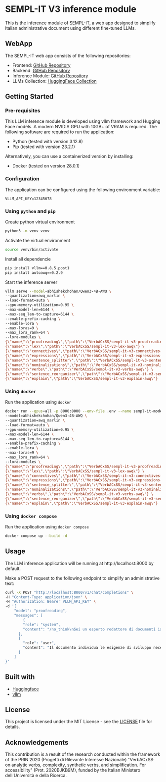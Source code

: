 # SEMPL-IT V3 inference module
This is the inference module of SEMPL-IT, a web app designed to simplify Italian administrative document using different fine-tuned LLMs.

## WebApp
The SEMPL-IT web app consists of the following repositories:
- Frontend: [GitHub Repository](https://github.com/VerbACxSS/semp-it-v3-frontend)
- Backend: [GitHub Repository](https://github.com/VerbACxSS/semp-it-v3-backend)
- Inference Module: [GitHub Repository](https://github.com/VerbACxSS/semp-it-v3-intefence)
- LLMs Collection: [HuggingFace Collection](https://huggingface.co/collections/VerbACxSS/sempl-it-v3-awq-6817ea4f843804006965f110)

## Getting Started
### Pre-requisites
This LLM inference module is developed using vllm framework and Hugging Face models. A modern NVIDIA GPU with 10GB+ of VRAM is required. The following software are required to run the application:
* Python (tested with version 3.12.8)
* Pip (tested with version 23.2.1)

Alternatively, you can use a containerized version by installing:
* Docker (tested on version 28.0.1)

### Configuration
The application can be configured using the following environment variable:
```
VLLM_API_KEY=12345678
```

### Using `python` and `pip`
Create python virtual environment
```sh
python3 -m venv venv
```

Activate the virtual environment
```sh
source venv/bin/activate
```

Install all dependencie
```sh
pip install vllm==0.8.5.post1
pip install autoawq==0.2.9
```

Start the inference server
```sh
vllm serve --model=abhishekchohan/Qwen3-4B-AWQ \
--quantization=awq_marlin \
--load-format=auto \
--gpu-memory-utilization=0.95 \
--max-model-len=6144 \
--max-seq_len-to-capture=6144 \
--enable-prefix-caching \
--enable-lora \
--max-loras=9 \
--max_lora_rank=64 \
--lora-modules \
{\"name\":\"proofreading\",\"path\":\"VerbACxSS/sempl-it-v3-proofreading-awq\"} \
{\"name\":\"lex\",\"path\":\"VerbACxSS/sempl-it-v3-lex-awq\"} \
{\"name\":\"connectives\",\"path\":\"VerbACxSS/sempl-it-v3-connectives-awq\"} \
{\"name\":\"expressions\",\"path\":\"VerbACxSS/sempl-it-v3-expressions-awq\"} \
{\"name\":\"sentence_splitter\",\"path\":\"VerbACxSS/sempl-it-v3-sentence-splitter-awq\"} \
{\"name\":\"nominalizations\",\"path\":\"VerbACxSS/sempl-it-v3-nominalizations-awq\"} \
{\"name\":\"verbs\",\"path\":\"VerbACxSS/sempl-it-v3-verbs-awq\"} \
{\"name\":\"sentence_reorganizer\",\"path\":\"VerbACxSS/sempl-it-v3-sentence-reorganizer-awq\"} \
{\"name\":\"explain\",\"path\":\"VerbACxSS/sempl-it-v3-explain-awq\"}
```

### Using `docker`
Run the application using `docker`
```sh
docker run --gpus=all -p 8000:8000 --env-file .env --name sempl-it-models vllm/vllm-openai:v0.8.5.post1 \
--model=abhishekchohan/Qwen3-4B-AWQ \
--quantization=awq_marlin \
--load-format=auto \
--gpu-memory-utilization=0.95 \
--max-model-len=6144 \
--max-seq_len-to-capture=6144 \
--enable-prefix-caching \
--enable-lora \
--max-loras=9 \
--max_lora_rank=64 \
--lora-modules \
{\"name\":\"proofreading\",\"path\":\"VerbACxSS/sempl-it-v3-proofreading-awq\"} \
{\"name\":\"lex\",\"path\":\"VerbACxSS/sempl-it-v3-lex-awq\"} \
{\"name\":\"connectives\",\"path\":\"VerbACxSS/sempl-it-v3-connectives-awq\"} \
{\"name\":\"expressions\",\"path\":\"VerbACxSS/sempl-it-v3-expressions-awq\"} \
{\"name\":\"sentence_splitter\",\"path\":\"VerbACxSS/sempl-it-v3-sentence-splitter-awq\"} \
{\"name\":\"nominalizations\",\"path\":\"VerbACxSS/sempl-it-v3-nominalizations-awq\"} \
{\"name\":\"verbs\",\"path\":\"VerbACxSS/sempl-it-v3-verbs-awq\"} \
{\"name\":\"sentence_reorganizer\",\"path\":\"VerbACxSS/sempl-it-v3-sentence-reorganizer-awq\"} \
{\"name\":\"explain\",\"path\":\"VerbACxSS/sempl-it-v3-explain-awq\"}
```

### Using `docker compose`
Run the application using `docker compose`
```sh
docker compose up --build -d
```

## Usage
The LLM inference application will be running at http://localhost:8000 by default.

Make a POST request to the following endpoint to simplify an administrative text:
```sh
curl -X POST "http://localhost:8000/v1/chat/completions" \
-H "Content-Type: application/json" \
-H "Authorization: Bearer VLLM_API_KEY" \
-d '{
    "model": "proofreading",
    "messages": [
        {
        "role": "system",
        "content": "/no_think\nSei un esperto redattore di documenti istituzionali italiani.\n\nCorreggi gli errori ortografici, grammaticali, sintattici, di coesione, di punteggiatura e di preposizioni. **Non alterare il contenuto e lo stile del testo originale**.\n\n# Steps\n1. Leggi attentamente il testo istituzionale fornito.\n2. Identifica gli errori di ortografia, grammatica, sintassi, coesione, punteggiatura e preposizioni.\n3. Correggi gli errori individuati.\n\n# Output Format\nIl testo corretto con la stessa formattazione e suddivisione in paragrafi dell'originale.\n\n# Notes\n- Il testo fornito può essere complesso e richiede attenzione ai dettagli."
      },
      {
        "role": "user",
        "content": "Il documento individua le esigenze di sviluppo necessarie per assicurare che i principi delineati dalla Legge Regionale 23 dicembre 2004, n. 29 e dai successivi atti normativi, sulla essenziale funzione della ricerca e innovazione nelle Aziende Sanitarie della Regione Emilia-Romagna, si traducano in azioni concrete nel Servizio Sanitario Regionale.\n\nAlla luce delle evidenze della letteratura internazionale, delle indicazioni della normativa nazionale e della valutazione di quanto già attuato a livello regionale negli anni passati, vengono individuati gli obiettivi di sviluppo e le linee per il raggiungimento dei suddetti obiettivi."
      }
    ]
}'
```

## Built with
* [Huggingface](https://huggingface.co/)
* [vllm](https://github.com/vllm-project/vllm)

## License
This project is licensed under the MIT License - see the [LICENSE](LICENSE) file for details.

## Acknowledgements
This contribution is a result of the research conducted within the framework of the PRIN 2020 (Progetti di Rilevante Interesse Nazionale) "VerbACxSS: on analytic verbs, complexity, synthetic verbs, and simplification. For accessibility" (Prot. 2020BJKB9M), funded by the Italian Ministero dell'Università e della Ricerca.
